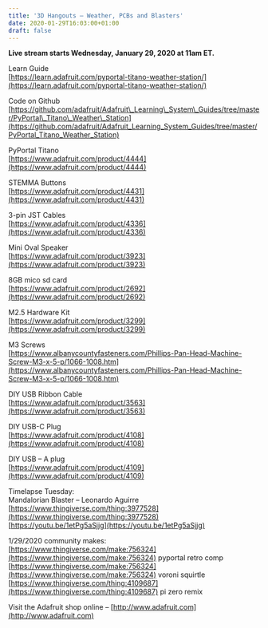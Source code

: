```yaml
---
title: '3D Hangouts – Weather, PCBs and Blasters'
date: 2020-01-29T16:03:00+01:00
draft: false
---
```


**Live stream starts Wednesday, January 29, 2020 at 11am ET.**

Learn Guide  
[https://learn.adafruit.com/pyportal-titano-weather-station/](https://learn.adafruit.com/pyportal-titano-weather-station/)

Code on Github  
[https://github.com/adafruit/Adafruit\_Learning\_System\_Guides/tree/master/PyPortal\_Titano\_Weather\_Station](https://github.com/adafruit/Adafruit_Learning_System_Guides/tree/master/PyPortal_Titano_Weather_Station)

PyPortal Titano  
[https://www.adafruit.com/product/4444](https://www.adafruit.com/product/4444)

STEMMA Buttons  
[https://www.adafruit.com/product/4431](https://www.adafruit.com/product/4431)

3-pin JST Cables  
[https://www.adafruit.com/product/4336](https://www.adafruit.com/product/4336)

Mini Oval Speaker  
[https://www.adafruit.com/product/3923](https://www.adafruit.com/product/3923)

8GB mico sd card  
[https://www.adafruit.com/product/2692](https://www.adafruit.com/product/2692)

M2.5 Hardware Kit  
[https://www.adafruit.com/product/3299](https://www.adafruit.com/product/3299)

M3 Screws  
[https://www.albanycountyfasteners.com/Phillips-Pan-Head-Machine-Screw-M3-x-5-p/1066-1008.htm](https://www.albanycountyfasteners.com/Phillips-Pan-Head-Machine-Screw-M3-x-5-p/1066-1008.htm)

DIY USB Ribbon Cable  
[https://www.adafruit.com/product/3563](https://www.adafruit.com/product/3563)

DIY USB-C Plug  
[https://www.adafruit.com/product/4108](https://www.adafruit.com/product/4108)

DIY USB – A plug  
[https://www.adafruit.com/product/4109](https://www.adafruit.com/product/4109)

Timelapse Tuesday:  
Mandalorian Blaster – Leonardo Aguirre  
[https://www.thingiverse.com/thing:3977528](https://www.thingiverse.com/thing:3977528)  
[https://youtu.be/1etPg5aSjjg](https://youtu.be/1etPg5aSjjg)

1/29/2020 community makes:  
[https://www.thingiverse.com/make:756324](https://www.thingiverse.com/make:756324) pyportal retro comp  
[https://www.thingiverse.com/make:756324](https://www.thingiverse.com/make:756324) voroni squirtle  
[https://www.thingiverse.com/thing:4109687](https://www.thingiverse.com/thing:4109687) pi zero remix

Visit the Adafruit shop online – [http://www.adafruit.com](http://www.adafruit.com)